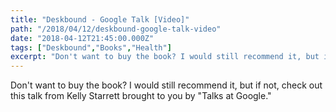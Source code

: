 ```yaml
---
title: "Deskbound - Google Talk [Video]"
path: "/2018/04/12/deskbound-google-talk-video"
date: "2018-04-12T21:45:00.000Z"
tags: ["Deskbound","Books","Health"]
excerpt: "Don't want to buy the book? I would still recommend it, but if not, check out this talk from Kelly Starrett brought to you by 'Talks at..."
---
```


Don't want to buy the book? I would still recommend it, but if not, check out this talk from Kelly Starrett brought to you by "Talks at Google."
